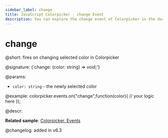 ```yaml
---
sidebar_label: change
title: JavaScript Colorpicker - change Event 
description: You can explore the change event of Colorpicker in the documentation of the DHTMLX JavaScript UI library. Browse developer guides and API reference, try out code examples and live demos, and download a free 30-day evaluation version of DHTMLX Suite.
---
```


# change

@short: fires on changing selected color in Colorpicker

@signature: {'change: (color: string) => void;'}

@params:
- `color: string` - the newly selected color

@example:
colorpicker.events.on("change",function(color){
	// your logic here
});

@descr:

**Related sample**: [Colorpicker. Events](https://snippet.dhtmlx.com/fllgaabo)

@changelog: added in v6.3
